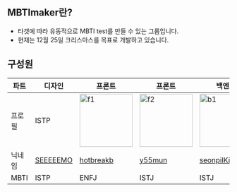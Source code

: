 ## MBTImaker란?

- 타겟에 따라 유동적으로 MBTI test를 만들 수 있는 그룹입니다.
- 현재는 12월 25일 크리스마스를 목표로 개발하고 있습니다.

## 구성원

파트 | 디자인 | 프론트 | 프론트 | 백엔드 | 백엔드
--- | --- | --- | --- |--- |---
프로필 | ISTP | <img width="120" alt="f1" src="https://user-images.githubusercontent.com/64337152/140262086-0e44ebd7-36ba-4c2c-9990-c5082b95c12e.GIF"> | <img width="120" alt="f2" src="https://user-images.githubusercontent.com/64337152/140261440-b482647d-65f1-45dd-9bc0-bbac46a34db2.png"> | <img width="120" alt="b1" src="https://user-images.githubusercontent.com/64337152/140261442-9fe4fd24-8967-4792-8f95-b77ba7460a1c.jpg"> | <img width="120" alt="b2" src="https://user-images.githubusercontent.com/64337152/140261444-bcd6b29e-c1f5-40b3-bb93-79993ccf08d9.png">
닉네임 | <a href="mailto:choisoowyan@gmail.com">SEEEEEMO</a> | <a href="https://github.com/hotbreakb">hotbreakb</a> | <a href="https://github.com/y55mun">y55mun</a> | <a href="https://github.com/seonpilKim">seonpilKim</a> | <a href="https://github.com/jaeeunis">jaeeunis</a>
MBTI | ISTP | ENFJ | ISTJ | ISTJ | ENTP
